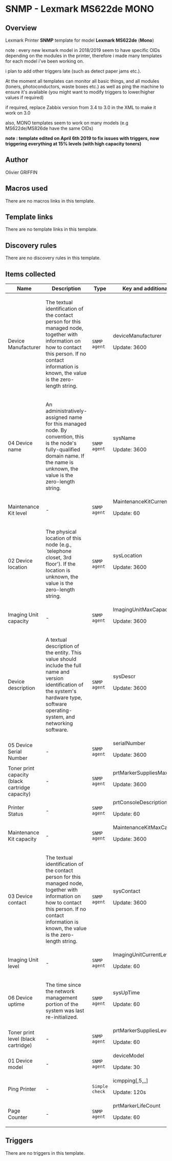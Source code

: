 # SNMP - Lexmark MS622de MONO

## Overview

Lexmark Printer **SNMP** template for model **Lexmark MS622de** (**Mono**)


note : every new lexmark model in 2018/2019 seem to have specific OIDs depending on the modules in the printer, therefore i made many templates for each model i've been working on.


i plan to add other triggers late (such as detect paper jams etc.).


At the moment all templates can monitor all basic things, and all modules (toners, photoconductors, waste boxes etc.) as well as ping the machine to ensure it's available (you might want to modify triggers to lower/higher values if required)


if required, replace Zabbix version from 3.4 to 3.0 in the XML to make it work on 3.0


also, MONO templates seem to work on many models (e.g MS622de/MS826de have the same OIDs)


 


 **note : template edited on April 6th 2019 to fix issues with triggers, now triggering everything at 15% levels (with high capacity toners)**



## Author

Olivier GRIFFIN

## Macros used

There are no macros links in this template.

## Template links

There are no template links in this template.

## Discovery rules

There are no discovery rules in this template.

## Items collected

|Name|Description|Type|Key and additional info|
|----|-----------|----|----|
|Device Manufacturer|<p>The textual identification of the contact person for this managed node, together with information on how to contact this person. If no contact information is known, the value is the zero-length string.</p>|`SNMP agent`|deviceManufacturer<p>Update: 3600</p>|
|04 Device name|<p>An administratively-assigned name for this managed node. By convention, this is the node's fully-qualified domain name. If the name is unknown, the value is the zero-length string.</p>|`SNMP agent`|sysName<p>Update: 3600</p>|
|Maintenance Kit level|<p>-</p>|`SNMP agent`|MaintenanceKitCurrentLevel<p>Update: 60</p>|
|02 Device location|<p>The physical location of this node (e.g., `telephone closet, 3rd floor'). If the location is unknown, the value is the zero-length string.</p>|`SNMP agent`|sysLocation<p>Update: 3600</p>|
|Imaging Unit capacity|<p>-</p>|`SNMP agent`|ImagingUnitMaxCapacity<p>Update: 3600</p>|
|Device description|<p>A textual description of the entity. This value should include the full name and version identification of the system's hardware type, software operating-system, and networking software.</p>|`SNMP agent`|sysDescr<p>Update: 3600</p>|
|05 Device Serial Number|<p>-</p>|`SNMP agent`|serialNumber<p>Update: 3600</p>|
|Toner print capacity (black cartridge capacity)|<p>-</p>|`SNMP agent`|prtMarkerSuppliesMaxCapacity<p>Update: 3600</p>|
|Printer Status|<p>-</p>|`SNMP agent`|prtConsoleDescription<p>Update: 60</p>|
|Maintenance Kit capacity|<p>-</p>|`SNMP agent`|MaintenanceKitMaxCapacity<p>Update: 3600</p>|
|03 Device contact|<p>The textual identification of the contact person for this managed node, together with information on how to contact this person. If no contact information is known, the value is the zero-length string.</p>|`SNMP agent`|sysContact<p>Update: 3600</p>|
|Imaging Unit level|<p>-</p>|`SNMP agent`|ImagingUnitCurrentLevel<p>Update: 60</p>|
|06 Device uptime|<p>The time since the network management portion of the system was last re-initialized.</p>|`SNMP agent`|sysUpTime<p>Update: 60</p>|
|Toner print level (black cartridge)|<p>-</p>|`SNMP agent`|prtMarkerSuppliesLevel<p>Update: 60</p>|
|01 Device model|<p>-</p>|`SNMP agent`|deviceModel<p>Update: 30</p>|
|Ping Printer|<p>-</p>|`Simple check`|icmpping[,5,,,]<p>Update: 120s</p>|
|Page Counter|<p>-</p>|`SNMP agent`|prtMarkerLifeCount<p>Update: 60</p>|
## Triggers

There are no triggers in this template.

